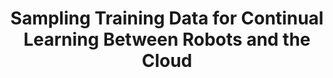 ---
layout: publication
title: Sampling Training Data for Continual Learning Between Robots and the Cloud
short_title: Sampling Training Data for Continual Learning Between Robots and the
  Cloud
authors: S Chinchali, E Pergament, M Nakanoya, E Cidon, E Zhang, D Bharadia, M Pavone,
  S Katti,
conference: ISER 2020 -- Experimental Robotics
confurl: https://doi.org/10.1145/2486001
paper: /files/papers/iser20-harvestnet.pdf
tags: Uncategorized
---